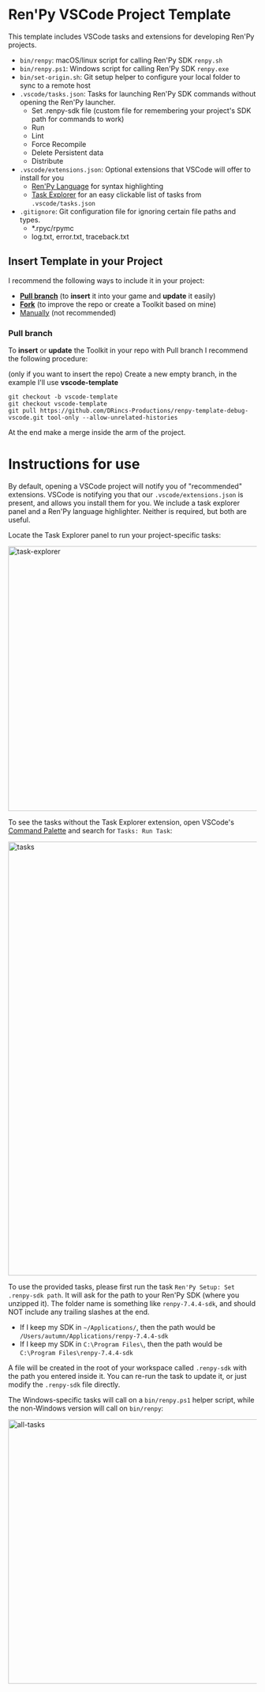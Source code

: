 # Ren'Py VSCode Project Template

This template includes VSCode tasks and extensions for developing Ren'Py projects.

- `bin/renpy`: macOS/linux script for calling Ren'Py SDK `renpy.sh`
- `bin/renpy.ps1`: Windows script for calling Ren'Py SDK `renpy.exe`
- `bin/set-origin.sh`: Git setup helper to configure your local folder to sync to a remote host
- `.vscode/tasks.json`: Tasks for launching Ren'Py SDK commands without opening the Ren'Py launcher.
  - Set .renpy-sdk file (custom file for remembering your project's SDK path for commands to work)
  - Run
  - Lint
  - Force Recompile
  - Delete Persistent data
  - Distribute
- `.vscode/extensions.json`: Optional extensions that VSCode will offer to install for you
  - [Ren'Py Language](https://marketplace.visualstudio.com/items?itemName=LuqueDaniel.languague-renpy) for syntax highlighting
  - [Task Explorer](https://marketplace.visualstudio.com/items?itemName=spmeesseman.vscode-taskexplorer) for an easy clickable list of tasks from `.vscode/tasks.json`
- `.gitignore`: Git configuration file for ignoring certain file paths and types.
  - \*.rpyc/rpymc
  - log.txt, error.txt, traceback.txt

## Insert Template in your Project

I recommend the following ways to include it in your project:

- [**Pull branch**](#pull-branch) (to **insert** it into your game and **update** it easily)
- [**Fork**](https://docs.github.com/en/get-started/quickstart/fork-a-repo) (to improve the repo or create a Toolkit based on mine)
- [Manually](https://sites.northwestern.edu/researchcomputing/resources/downloading-from-github/#:~:text=To%20do%20this%2C%20go%20to,likely%20in%20your%20Downloads%20folder.) (not recommended)

### Pull branch

To **insert** or **update** the Toolkit in your repo with Pull branch I recommend the following procedure:

(only if you want to insert the repo) Create a new empty branch, in the example I'll use **vscode-template**

```shell
git checkout -b vscode-template
git checkout vscode-template
git pull https://github.com/DRincs-Productions/renpy-template-debug-vscode.git tool-only --allow-unrelated-histories
```

At the end make a merge inside the arm of the project.

# Instructions for use

By default, opening a VSCode project will notify you of "recommended" extensions.  VSCode is notifying you that our `.vscode/extensions.json` is present, and allows you install them for you.  We include a task explorer panel and a Ren'Py language highlighter.  Neither is required, but both are useful.

Locate the Task Explorer panel to run your project-specific tasks:

<img width="536" alt="task-explorer" src="https://user-images.githubusercontent.com/618184/113932541-bb318880-97c1-11eb-9e94-d678eb4c665f.png">

To see the tasks without the Task Explorer extension, open VSCode's [Command Palette](https://code.visualstudio.com/docs/getstarted/userinterface#_command-palette) and search for `Tasks: Run Task`:

<img width="878" alt="tasks" src="https://user-images.githubusercontent.com/618184/113929032-8b808180-97bd-11eb-8e77-5cd00534776a.png">

To use the provided tasks, please first run the task `Ren'Py Setup: Set .renpy-sdk path`.  It will ask for the path to your Ren'Py SDK (where you unzipped it).  The folder name is something like `renpy-7.4.4-sdk`, and should NOT include any trailing slashes at the end.

- If I keep my SDK in `~/Applications/`, then the path would be `/Users/autumn/Applications/renpy-7.4.4-sdk`
- If I keep my SDK in `C:\Program Files\`, then the path would be `C:\Program Files\renpy-7.4.4-sdk`

A file will be created in the root of your workspace called `.renpy-sdk` with the path you entered inside it.  You can re-run the task to update it, or just modify the `.renpy-sdk` file directly.

The Windows-specific tasks will call on a `bin/renpy.ps1` helper script, while the non-Windows version will call on `bin/renpy`:

<img width="535" alt="all-tasks" src="https://user-images.githubusercontent.com/618184/113933305-6b06f600-97c2-11eb-84f7-f0c344dc23a3.png">
